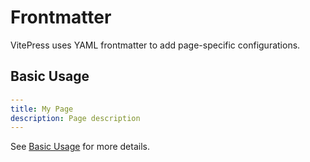 # Frontmatter

VitePress uses YAML frontmatter to add page-specific configurations.

## Basic Usage

```yaml
---
title: My Page
description: Page description
---
```

See [Basic Usage](/guide/frontmatter-basic) for more details.